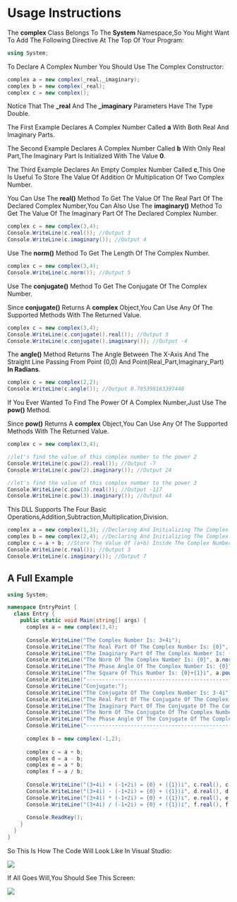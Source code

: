 <h1>Usage Instructions</h1>
<p>The <b>complex</b> Class Belongs To The <b>System</b> Namespace,So You Might Want To Add The Following Directive At The Top Of Your Program:</p>

```cs
using System;
```

<p>To Declare A Complex Number You Should Use The Complex Constructor:</p>

```cs
complex a = new complex(_real,_imaginary);
complex b = new complex(_real);
complex c = new complex();
```

<p>Notice That The <b>_real</b> And The <b>_imaginary</b> Parameters Have The Type Double.</p>
<p>The First Example Declares A Complex Number Called <b>a</b> With Both Real And Imaginary Parts.</p>
<p>The Second Example Declares A Complex Number Called <b>b</b> With Only Real Part,The Imaginary Part Is Initialized With The Value <b>0</b>.</p>
<p>The Third Example Declares An Empty Complex Number Called <b>c</b>,This One Is Useful To Store The Value Of Addition Or Multiplication Of Two Complex Number.</p>

<p>You Can Use The <b>real()</b> Method To Get The Value Of The Real Part Of The Declared Complex Number,You Can Also Use The <b>imaginary()</b> Method To Get The Value Of The Imaginary Part Of The Declared Complex Number.</p>

```cs
complex c = new complex(3,4);
Console.WriteLine(c.real()); //Output 3
Console.WriteLine(c.imaginary()); //Output 4
```

<p>Use The <b>norm()</b> Method To Get The Length Of The Complex Number.</p>

```cs 
complex c = new complex(3,4);
Console.WriteLine(c.norm()); //Output 5
```

<p>Use The <b>conjugate()</b> Method To Get The Conjugate Of The Complex Number.</p>
<p>Since <b>conjugate()</b> Returns A <b>complex</b> Object,You Can Use Any Of The Supported Methods With The Returned Value.</p>

```cs
complex c = new complex(3,4);
Console.WriteLine(c.conjugate().real()); //Output 3
Console.WriteLine(c.conjugate().imaginary()); //Output -4
```

<p>The <b>angle()</b> Method Returns The Angle Between The X-Axis And The Straight Line Passing From Point (0,0) And Point(Real_Part,Imaginary_Part) <b>In Radians</b>.</p>

```cs
complex c = new complex(2,2);
Console.WriteLine(c.angle()); //Output 0.785398163397448
```

<p>If You Ever Wanted To Find The Power Of A Complex Number,Just Use The <b>pow()</b> Method.</p>
<p>Since <b>pow()</b> Returns A <b>complex</b> Object,You Can Use Any Of The Supported Methods With The Returned Value.</p>

```cs
complex c = new complex(3,4);

//let's find the value of this complex number to the power 2
Console.WriteLine(c.pow(2).real()); //Output -7
Console.WriteLine(c.pow(2).imaginary()); //Output 24

//let's find the value of this complex number to the power 3
Console.WriteLine(c.pow(3).real()); //Output -117
Console.WriteLine(c.pow(3).imaginary()); //Output 44
```

<p>This DLL Supports The Four Basic Operations,Addition,Subtraction,Multiplication,Division.</p>

```cs
complex a = new complex(1,3); //Declaring And Initializing The Complex Number (a)
complex b = new complex(2,4); //Declaring And Initializing The Complex Number (b)
complex c = a + b; //Store The Value Of (a+b) Inside The Complex Number (c)
Console.WriteLine(c.real()); //Output 3
Console.WriteLine(c.imaginary()); //Output 7
```

<h2>A Full Example</h2>

```cs
using System;

namespace EntryPoint {
  class Entry {
    public static void Main(string[] args) {
      complex a = new complex(3,4);
      
      Console.WriteLine("The Complex Number Is: 3+4i");
      Console.WriteLine("The Real Part Of The Complex Number Is: {0}", a.real());
      Console.WriteLine("The Imaginary Part Of The Complex Number Is: {0}", a.imaginary());
      Console.WriteLine("The Norm Of The Complex Number Is: {0}", a.norm());
      Console.WriteLine("The Phase Angle Of The Complex Number Is: {0}", a.angle());
      Console.WriteLine("The Square Of This Number Is: {0}+{1}i", a.pow(2).real(), a.pow(2).imaginary());
      Console.WriteLine("--------------------------------------------------------------");
      Console.WriteLine("Conjugate:");
      Console.WriteLine("The Conjugate Of The Complex Number Is: 3-4i");
      Console.WriteLine("The Real Part Of The Conjugate Of The Complex Number Is: {0}", a.conjugate().real());
      Console.WriteLine("The Imaginary Part Of The Conjugate Of The Complex Number Is: {0}", a.conjugate().imaginary());
      Console.WriteLine("The Norm Of The Conjugate Of The Complex Number Is: {0}", a.conjugate().norm());
      Console.WriteLine("The Phase Angle Of The Conjugate Of The Complex Number Is: {0}", a.conjugate().angle());
      Console.WriteLine("--------------------------------------------------------------");
      
      complex b = new complex(-1,2);
      
      complex c = a + b;
      complex d = a - b;
      complex e = a * b;
      complex f = a / b;
      
      Console.WriteLine("(3+4i) + (-1+2i) = {0} + ({1})i", c.real(), c.imaginary());
      Console.WriteLine("(3+4i) - (-1+2i) = {0} + ({1})i", d.real(), d.imaginary());
      Console.WriteLine("(3+4i) * (-1+2i) = {0} + ({1})i", e.real(), e.imaginary());
      Console.WriteLine("(3+4i) / (-1+2i) = {0} + ({1})i", f.real(), f.imaginary());
      
      Console.ReadKey();
    }
  }
}
```

<p>So This Is How The Code Will Look Like In Visual Studio:</p>
<img src="https://github.com/Eyad-Syrialover/C-Sharp-Complex/raw/master/Attachments/C%23%20Complex%203.jpg"/>
<p>If All Goes Will,You Should See This Screen:</p>
<img src="https://github.com/Eyad-Syrialover/C-Sharp-Complex/raw/master/Attachments/C%23%20Complex%204.jpg"/>
